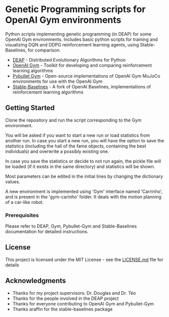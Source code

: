 # Genetic Programming scripts for OpenAI Gym environments

Python scripts implementing genetic programming (in DEAP) for some OpenAI Gym environments. Includes basic python scripts for training and visualizing DQN and DDPG reinforcement learning agents, using Stable-Baselines, for comparison.

* [DEAP](https://github.com/deap/deap) - Distributed Evolutionary Algorithms for Python
* [OpenAI Gym](https://gym.openai.com/) - Toolkit for developing and comparing reinforcement learning algorithms
* [Pybullet Gym](https://github.com/benelot/pybullet-gym) - Open-source implementations of OpenAI Gym MuJoCo environments for use with the OpenAI Gym 
* [Stable-Baselines](https://github.com/hill-a/stable-baselines) - A fork of OpenAI Baselines, implementations of reinforcement learning algorithms 


## Getting Started

Clone the repository and run the script corresponding to the Gym environment.

You will be asked if you want to start a new run or load statistics from another run. In case you start a new run, you will have the option to save the statistics (including the hall of the fame objects, containing the best individuals) and overwrite a possibly existing one.

In case you save the statistics or decide to not run again, the pickle file will be loaded (if it exists in the same directory) and statistics will be shown.

Most parameters can be edited in the initial lines by changing the dictionary values.

A new environment is implemented using 'Gym' interface named 'Carrinho', and is present in the 'gym-carinho' folder. It deals with the motion planning of a car-like robot.

### Prerequisites

Please refer to DEAP, Gym, Pybullet-Gym and Stable-Baselines documentation for detailed instructions.

## License

This project is licensed under the MIT License - see the [LICENSE.md](LICENSE.md) file for details

## Acknowledgments

* Thanks for my project supervisors: Dr. Douglas and Dr. Téo
* Thanks for the people involved in the DEAP project
* Thanks for everyone contributing to OpenAI Gym and Pybullet-Gym
* Thanks araffin for the stable-baselines package


